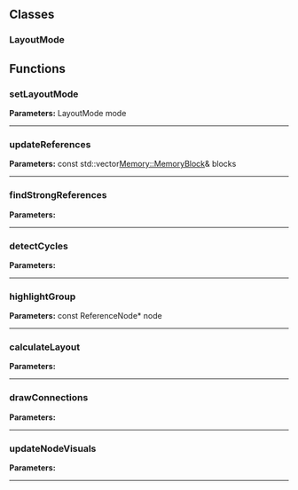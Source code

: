 
## Classes

### LayoutMode




## Functions

### setLayoutMode



**Parameters:** LayoutMode mode

---

### updateReferences



**Parameters:** const std::vector<Memory::MemoryBlock>& blocks

---

### findStrongReferences



**Parameters:** 

---

### detectCycles



**Parameters:** 

---

### highlightGroup



**Parameters:** const ReferenceNode* node

---

### calculateLayout



**Parameters:** 

---

### drawConnections



**Parameters:** 

---

### updateNodeVisuals



**Parameters:** 

---
